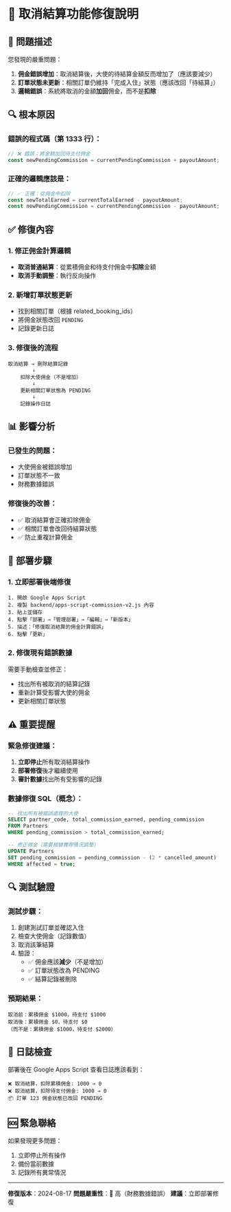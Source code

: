 # 🔧 取消結算功能修復說明

## 🚨 問題描述

您發現的嚴重問題：
1. **佣金錯誤增加**：取消結算後，大使的待結算金額反而增加了（應該要減少）
2. **訂單狀態未更新**：相關訂單仍維持「完成入住」狀態（應該改回「待結算」）
3. **邏輯錯誤**：系統將取消的金額**加回**佣金，而不是**扣除**

## 🔍 根本原因

### 錯誤的程式碼（第 1333 行）：
```javascript
// ❌ 錯誤：將金額加回待支付佣金
const newPendingCommission = currentPendingCommission + payoutAmount;
```

### 正確的邏輯應該是：
```javascript
// ✅ 正確：從佣金中扣除
const newTotalEarned = currentTotalEarned - payoutAmount;
const newPendingCommission = currentPendingCommission - payoutAmount;
```

## ✅ 修復內容

### 1. 修正佣金計算邏輯
- **取消普通結算**：從累積佣金和待支付佣金中**扣除**金額
- **取消手動調整**：執行反向操作

### 2. 新增訂單狀態更新
- 找到相關訂單（根據 related_booking_ids）
- 將佣金狀態改回 `PENDING`
- 記錄更新日誌

### 3. 修復後的流程
```
取消結算 → 刪除結算記錄
        ↓
    扣除大使佣金（不是增加）
        ↓
    更新相關訂單狀態為 PENDING
        ↓
    記錄操作日誌
```

## 📊 影響分析

### 已發生的問題：
- 大使佣金被錯誤增加
- 訂單狀態不一致
- 財務數據錯誤

### 修復後的改善：
- ✅ 取消結算會正確扣除佣金
- ✅ 相關訂單會改回待結算狀態
- ✅ 防止重複計算佣金

## 🚀 部署步驟

### 1. 立即部署後端修復
```
1. 開啟 Google Apps Script
2. 複製 backend/apps-script-commission-v2.js 內容
3. 貼上並儲存
4. 點擊「部署」→「管理部署」→「編輯」→「新版本」
5. 描述：「修復取消結算的佣金計算錯誤」
6. 點擊「更新」
```

### 2. 修復現有錯誤數據
需要手動檢查並修正：
- 找出所有被取消的結算記錄
- 重新計算受影響大使的佣金
- 更新相關訂單狀態

## ⚠️ 重要提醒

### 緊急修復建議：
1. **立即停止**所有取消結算操作
2. **部署修復**後才繼續使用
3. **審計數據**找出所有受影響的記錄

### 數據修復 SQL（概念）：
```sql
-- 找出所有被錯誤處理的大使
SELECT partner_code, total_commission_earned, pending_commission
FROM Partners
WHERE pending_commission > total_commission_earned;

-- 修正佣金（需要根據實際情況調整）
UPDATE Partners
SET pending_commission = pending_commission - (2 * cancelled_amount)
WHERE affected = true;
```

## 🔍 測試驗證

### 測試步驟：
1. 創建測試訂單並確認入住
2. 檢查大使佣金（記錄數值）
3. 取消該筆結算
4. 驗證：
   - ✅ 佣金應該**減少**（不是增加）
   - ✅ 訂單狀態改為 PENDING
   - ✅ 結算記錄被刪除

### 預期結果：
```
取消前：累積佣金 $1000，待支付 $1000
取消後：累積佣金 $0，待支付 $0
（而不是：累積佣金 $1000，待支付 $2000）
```

## 📝 日誌檢查

部署後在 Google Apps Script 查看日誌應該看到：
```
❌ 取消結算，扣除累積佣金: 1000 → 0
❌ 取消結算，扣除待支付佣金: 1000 → 0
📦 訂單 123 佣金狀態已改回 PENDING
```

## 🆘 緊急聯絡

如果發現更多問題：
1. 立即停止所有操作
2. 備份當前數據
3. 記錄所有異常情況

---

**修復版本**：2024-08-17
**問題嚴重性**：🔴 高（財務數據錯誤）
**建議**：立即部署修復